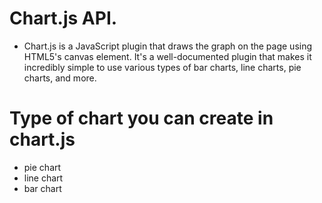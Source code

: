 # Chart.js API.

- Chart.js is a JavaScript plugin that draws the graph on the page using HTML5's canvas element. It's a well-documented plugin that makes it incredibly simple to use various types of bar charts, line charts, pie charts, and more.

# Type of chart you can create in chart.js
- pie chart
- line chart 
- bar chart